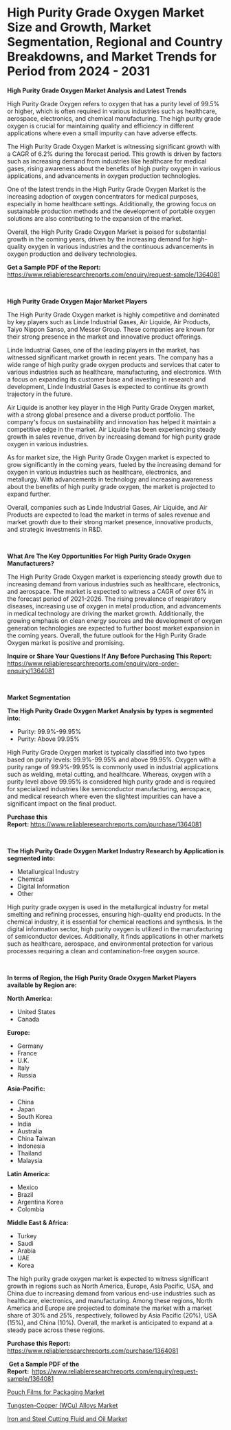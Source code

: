 <p><h1>High Purity Grade Oxygen Market Size and Growth, Market Segmentation, Regional and Country Breakdowns, and Market Trends for Period from 2024 -  2031</h1></p><p><strong>High Purity Grade Oxygen Market Analysis and Latest Trends</strong></p>
<p><p>High Purity Grade Oxygen refers to oxygen that has a purity level of 99.5% or higher, which is often required in various industries such as healthcare, aerospace, electronics, and chemical manufacturing. The high purity grade oxygen is crucial for maintaining quality and efficiency in different applications where even a small impurity can have adverse effects.</p><p>The High Purity Grade Oxygen Market is witnessing significant growth with a CAGR of 6.2% during the forecast period. This growth is driven by factors such as increasing demand from industries like healthcare for medical gases, rising awareness about the benefits of high purity oxygen in various applications, and advancements in oxygen production technologies.</p><p>One of the latest trends in the High Purity Grade Oxygen Market is the increasing adoption of oxygen concentrators for medical purposes, especially in home healthcare settings. Additionally, the growing focus on sustainable production methods and the development of portable oxygen solutions are also contributing to the expansion of the market.</p><p>Overall, the High Purity Grade Oxygen Market is poised for substantial growth in the coming years, driven by the increasing demand for high-quality oxygen in various industries and the continuous advancements in oxygen production and delivery technologies.</p></p>
<p><strong>Get a Sample PDF of the Report:&nbsp;</strong> <a href="https://www.reliableresearchreports.com/enquiry/request-sample/1364081">https://www.reliableresearchreports.com/enquiry/request-sample/1364081</a></p>
<p>&nbsp;</p>
<p><strong>High Purity Grade Oxygen Major Market Players</strong></p>
<p><p>The High Purity Grade Oxygen market is highly competitive and dominated by key players such as Linde Industrial Gases, Air Liquide, Air Products, Taiyo Nippon Sanso, and Messer Group. These companies are known for their strong presence in the market and innovative product offerings.</p><p>Linde Industrial Gases, one of the leading players in the market, has witnessed significant market growth in recent years. The company has a wide range of high purity grade oxygen products and services that cater to various industries such as healthcare, manufacturing, and electronics. With a focus on expanding its customer base and investing in research and development, Linde Industrial Gases is expected to continue its growth trajectory in the future.</p><p>Air Liquide is another key player in the High Purity Grade Oxygen market, with a strong global presence and a diverse product portfolio. The company's focus on sustainability and innovation has helped it maintain a competitive edge in the market. Air Liquide has been experiencing steady growth in sales revenue, driven by increasing demand for high purity grade oxygen in various industries.</p><p>As for market size, the High Purity Grade Oxygen market is expected to grow significantly in the coming years, fueled by the increasing demand for oxygen in various industries such as healthcare, electronics, and metallurgy. With advancements in technology and increasing awareness about the benefits of high purity grade oxygen, the market is projected to expand further.</p><p>Overall, companies such as Linde Industrial Gases, Air Liquide, and Air Products are expected to lead the market in terms of sales revenue and market growth due to their strong market presence, innovative products, and strategic investments in R&D.</p></p>
<p>&nbsp;</p>
<p><strong>What Are The Key Opportunities For High Purity Grade Oxygen Manufacturers?</strong></p>
<p><p>The High Purity Grade Oxygen market is experiencing steady growth due to increasing demand from various industries such as healthcare, electronics, and aerospace. The market is expected to witness a CAGR of over 6% in the forecast period of 2021-2026. The rising prevalence of respiratory diseases, increasing use of oxygen in metal production, and advancements in medical technology are driving the market growth. Additionally, the growing emphasis on clean energy sources and the development of oxygen generation technologies are expected to further boost market expansion in the coming years. Overall, the future outlook for the High Purity Grade Oxygen market is positive and promising.</p></p>
<p><strong>Inquire or Share Your Questions If Any Before Purchasing This Report:</strong> <a href="https://www.reliableresearchreports.com/enquiry/pre-order-enquiry/1364081">https://www.reliableresearchreports.com/enquiry/pre-order-enquiry/1364081</a></p>
<p>&nbsp;</p>
<p><strong>Market Segmentation</strong></p>
<p><strong>The High Purity Grade Oxygen Market Analysis by types is segmented into:</strong></p>
<p><ul><li>Purity: 99.9%-99.95%</li><li>Purity: Above 99.95%</li></ul></p>
<p><p>High Purity Grade Oxygen market is typically classified into two types based on purity levels: 99.9%-99.95% and above 99.95%. Oxygen with a purity range of 99.9%-99.95% is commonly used in industrial applications such as welding, metal cutting, and healthcare. Whereas, oxygen with a purity level above 99.95% is considered high purity grade and is required for specialized industries like semiconductor manufacturing, aerospace, and medical research where even the slightest impurities can have a significant impact on the final product.</p></p>
<p><strong>Purchase this Report:&nbsp;</strong><a href="https://www.reliableresearchreports.com/purchase/1364081">https://www.reliableresearchreports.com/purchase/1364081</a></p>
<p>&nbsp;</p>
<p><strong>The High Purity Grade Oxygen Market Industry Research by Application is segmented into:</strong></p>
<p><ul><li>Metallurgical Industry</li><li>Chemical</li><li>Digital Information</li><li>Other</li></ul></p>
<p><p>High purity grade oxygen is used in the metallurgical industry for metal smelting and refining processes, ensuring high-quality end products. In the chemical industry, it is essential for chemical reactions and synthesis. In the digital information sector, high purity oxygen is utilized in the manufacturing of semiconductor devices. Additionally, it finds applications in other markets such as healthcare, aerospace, and environmental protection for various processes requiring a clean and contamination-free oxygen source.</p></p>
<p>&nbsp;</p>
<p><strong>In terms of Region, the High Purity Grade Oxygen Market Players available by Region are:</strong></p>
<p>
    <p> <strong> North America: </strong>
        <ul>
            <li>United States</li>
            <li>Canada</li>
        </ul>
        </p> 
    <p> <strong> Europe: </strong>
        <ul>
            <li>Germany</li>
            <li>France</li>
            <li>U.K.</li>
            <li>Italy</li>
            <li>Russia</li>
        </ul>
        </p> 
    <p> <strong> Asia-Pacific: </strong>
        <ul>
            <li>China</li>
            <li>Japan</li>
            <li>South Korea</li>
            <li>India</li>
            <li>Australia</li>
            <li>China Taiwan</li>
            <li>Indonesia</li>
            <li>Thailand</li>
            <li>Malaysia</li>
        </ul>
        </p> 
    <p> <strong> Latin America: </strong>
        <ul>
            <li>Mexico</li>
            <li>Brazil</li>
            <li>Argentina Korea</li>
            <li>Colombia</li>
        </ul>
        </p> 
    <p> <strong> Middle East & Africa: </strong>
        <ul>
            <li>Turkey</li>
            <li>Saudi</li>
            <li>Arabia</li>
            <li>UAE</li>
            <li>Korea</li>
        </ul>
    </p>
    </p>
<p><p>The high purity grade oxygen market is expected to witness significant growth in regions such as North America, Europe, Asia Pacific, USA, and China due to increasing demand from various end-use industries such as healthcare, electronics, and manufacturing. Among these regions, North America and Europe are projected to dominate the market with a market share of 30% and 25%, respectively, followed by Asia Pacific (20%), USA (15%), and China (10%). Overall, the market is anticipated to expand at a steady pace across these regions.</p></p>
<p><strong>Purchase this Report: </strong><a href="https://www.reliableresearchreports.com/purchase/1364081">https://www.reliableresearchreports.com/purchase/1364081</a></p>
<p>&nbsp;<strong>Get a Sample PDF of the Report:&nbsp;&nbsp;</strong><a href="https://www.reliableresearchreports.com/enquiry/request-sample/1364081">https://www.reliableresearchreports.com/enquiry/request-sample/1364081</a></p>
<p><strong></strong></p>
<p><p><a href="https://github.com/kosella/Market-Research-Report-List-2/blob/main/pouch-films-for-packaging-market.md">Pouch Films for Packaging Market</a></p><p><a href="https://github.com/nathandecarvalho/Market-Research-Report-List-2/blob/main/tungsten-copper-wcu-alloys-market.md">Tungsten-Copper (WCu) Alloys Market</a></p><p><a href="https://github.com/julyju69/Market-Research-Report-List-2/blob/main/iron-and-steel-cutting-fluid-and-oil-market.md">Iron and Steel Cutting Fluid and Oil Market</a></p></p>